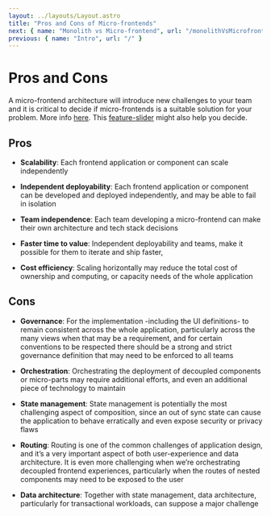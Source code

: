 ```yaml
---
layout: ../layouts/Layout.astro
title: "Pros and Cons of Micro-frontends"
next: { name: "Monolith vs Micro-frontend", url: "/monolithVsMicrofrontend" }
previous: { name: "Intro", url: "/" }
---
```


# Pros and Cons

A micro-frontend architecture will introduce new challenges to your team and it is critical to decide if micro-frontends is a suitable solution for your problem. More info [here](https://microfrontend.dev/architecture/micro-frontends-pros-and-cons/). This [feature-slider](https://microfrontend.dev/) might also help you decide.

## Pros

- **Scalability**: Each frontend application or component can scale independently

- **Independent deployability**: Each frontend application or component can be developed and deployed independently, and may be able to fail in isolation

- **Team independence**: Each team developing a micro-frontend can make their own architecture and tech stack decisions

- **Faster time to value**: Independent deployability and teams, make it possible for them to iterate and ship faster,

- **Cost efficiency**: Scaling horizontally may reduce the total cost of ownership and computing, or capacity needs of the whole application

## Cons

- **Governance**: For the implementation -including the UI definitions- to remain consistent across the whole application, particularly across the many views when that may be a requirement, and for certain conventions to be respected there should be a strong and strict governance definition that may need to be enforced to all teams

- **Orchestration**: Orchestrating the deployment of decoupled components or micro-parts may require additional efforts, and even an additional piece of technology to maintain

- **State management**: State management is potentially the most challenging aspect of composition, since an out of sync state can cause the application to behave erratically and even expose security or privacy flaws

- **Routing**: Routing is one of the common challenges of application design, and it’s a very important aspect of both user-experience and data architecture. It is even more challenging when we’re orchestrating decoupled frontend experiences, particularly when the routes of nested components may need to be exposed to the user

- **Data architecture**: Together with state management, data architecture, particularly for transactional workloads, can suppose a major challenge
